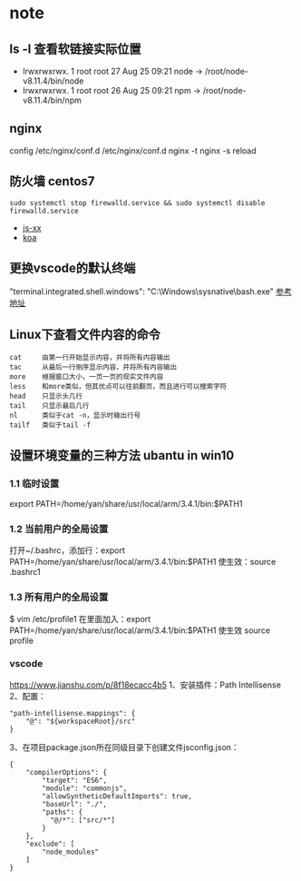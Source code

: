 # note

## ls -l 查看软链接实际位置

- lrwxrwxrwx. 1 root root 27 Aug 25 09:21 node -> /root/node-v8.11.4/bin/node
- lrwxrwxrwx. 1 root root 26 Aug 25 09:21 npm -> /root/node-v8.11.4/bin/npm

## nginx

config /etc/nginx/conf.d
/etc/nginx/conf.d
nginx -t
nginx -s reload

## 防火墙 centos7

    sudo systemctl stop firewalld.service && sudo systemctl disable firewalld.service

- [js-xx](https://github.com/leizongmin/js-xss)
- [koa](https://github.com/changeyu/Coding-Guide/blob/master/README.md#koa2系列教程)

## 更换vscode的默认终端

"terminal.integrated.shell.windows": "C:\\Windows\\sysnative\\bash.exe"
[参考地址](https://blog.csdn.net/technofiend/article/details/72771277)

## Linux下查看文件内容的命令

    cat     由第一行开始显示内容，并将所有内容输出
    tac     从最后一行倒序显示内容，并将所有内容输出
    more    根据窗口大小，一页一页的现实文件内容
    less    和more类似，但其优点可以往前翻页，而且进行可以搜索字符
    head    只显示头几行
    tail    只显示最后几行
    nl      类似于cat -n，显示时输出行号
    tailf   类似于tail -f 


## 设置环境变量的三种方法 ubantu in win10
### 1.1 临时设置
export PATH=/home/yan/share/usr/local/arm/3.4.1/bin:$PATH1

### 1.2 当前用户的全局设置
打开~/.bashrc，添加行：export PATH=/home/yan/share/usr/local/arm/3.4.1/bin:$PATH1
使生效：source .bashrc1

### 1.3 所有用户的全局设置
$ vim /etc/profile1
在里面加入：export PATH=/home/yan/share/usr/local/arm/3.4.1/bin:$PATH1
使生效 source profile

### vscode
https://www.jianshu.com/p/8f18ecacc4b5
1、安装插件：Path Intellisense
2、配置：

    "path-intellisense.mappings": {
        "@": "${workspaceRoot}/src"
    }
3、在项目package.json所在同级目录下创建文件jsconfig.json：

    {
        "compilerOptions": {
            "target": "ES6",
            "module": "commonjs",
            "allowSyntheticDefaultImports": true,
            "baseUrl": "./",
            "paths": {
              "@/*": ["src/*"]
            }
        },
        "exclude": [
            "node_modules"
        ]
    }

